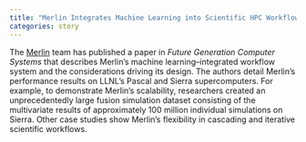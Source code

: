 ```yaml
---
title: "Merlin Integrates Machine Learning into Scientific HPC Workflows"
categories: story
---
```


The [Merlin](https://github.com/LLNL/merlin) team has published a paper in *Future Generation Computer Systems* that describes Merlin’s machine learning–integrated workflow system and the considerations driving its design. The authors detail Merlin’s performance results on LLNL’s Pascal and Sierra supercomputers. For example, to demonstrate Merlin’s scalability, researchers created an unprecedentedly large fusion simulation dataset consisting of the multivariate results of approximately 100 million individual simulations on Sierra. Other case studies show Merlin’s flexibility in cascading and iterative scientific workflows.
